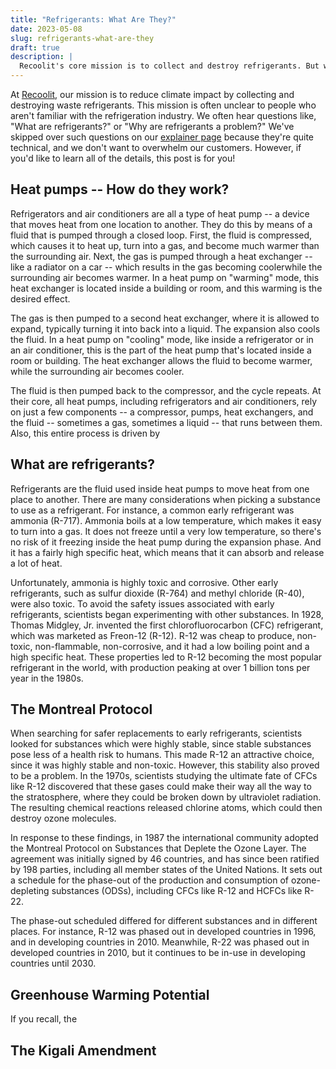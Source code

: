 ```yaml
---
title: "Refrigerants: What Are They?"
date: 2023-05-08
slug: refrigerants-what-are-they
draft: true
description: |
  Recoolit's core mission is to collect and destroy refrigerants. But when even are these gases? Read to find out what refrigerants do, the different kinds that exist, why they can be so concerning, and how the world has managed the risk.
---
```


At [Recoolit](https://www.recoolit.com), our mission is to reduce climate impact by collecting and destroying waste refrigerants.
This mission is often unclear to people who aren't familiar with the refrigeration industry.
We often hear questions like, "What are refrigerants?" or "Why are refrigerants a problem?"
We've skipped over such questions on our [explainer page](https://www.recoolit.com/our-work) because they're quite technical, and we don't want to overwhelm our customers.
However, if you'd like to learn all of the details, this post is for you!

## Heat pumps -- How do they work?

Refrigerators and air conditioners are all a type of heat pump -- a device that moves heat from one location to another.
They do this by means of a fluid that is pumped through a closed loop.
First, the fluid is compressed, which causes it to heat up, turn into a gas, and become much warmer than the surrounding air.
Next, the gas is pumped through a heat exchanger -- like a radiator on a car -- which results in the gas becoming coolerwhile the surrounding air becomes warmer.
In a heat pump on "warming" mode, this heat exchanger is located inside a building or room, and this warming is the desired effect.

The gas is then pumped to a second heat exchanger, where it is allowed to expand, typically turning it into back into a liquid.
The expansion also cools the fluid.
In a heat pump on "cooling" mode, like inside a refrigerator or in an air conditioner, this is the part of the heat pump that's located inside a room or building.
The heat exchanger allows the fluid to become warmer, while the surrounding air becomes cooler.

The fluid is then pumped back to the compressor, and the cycle repeats.
At their core, all heat pumps, including refrigerators and air conditioners, rely on just a few components -- a compressor, pumps, heat exchangers, and the fluid -- sometimes a gas, sometimes a liquid -- that runs between them.
Also, this entire process is driven by 

## What are refrigerants?

Refrigerants are the fluid used inside heat pumps to move heat from one place to another.
There are many considerations when picking a substance to use as a refrigerant.
For instance, a common early refrigerant was ammonia (R-717).
Ammonia boils at a low temperature, which makes it easy to turn into a gas.
It does not freeze until a very low temperature, so there's no risk of it freezing inside the heat pump during the expansion phase.
And it has a fairly high specific heat, which means that it can absorb and release a lot of heat.

Unfortunately, ammonia is highly toxic and corrosive.
Other early refrigerants, such as sulfur dioxide (R-764) and methyl chloride (R-40), were also toxic.
To avoid the safety issues associated with early refrigerants, scientists began experimenting with other substances.
In 1928, Thomas Midgley, Jr. invented the first chlorofluorocarbon (CFC) refrigerant, which was marketed as Freon-12 (R-12).
R-12 was cheap to produce, non-toxic, non-flammable, non-corrosive, and it had a low boiling point and a high specific heat.
These properties led to R-12 becoming the most popular refrigerant in the world, with production peaking at over 1 billion tons per year in the 1980s.

## The Montreal Protocol

When searching for safer replacements to early refrigerants, scientists looked for substances which were highly stable, since stable substances pose less of a health risk to humans.
This made R-12 an attractive choice, since it was highly stable and non-toxic.
However, this stability also proved to be a problem.
In the 1970s, scientists studying the ultimate fate of CFCs like R-12 discovered that these gases could make their way all the way to the stratosphere, where they could be broken down by ultraviolet radiation.
The resulting chemical reactions released chlorine atoms, which could then destroy ozone molecules.

In response to these findings, in 1987 the international community adopted the Montreal Protocol on Substances that Deplete the Ozone Layer.
The agreement was initially signed by 46 countries, and has since been ratified by 198 parties, including all member states of the United Nations.
It sets out a schedule for the phase-out of the production and consumption of ozone-depleting substances (ODSs), including CFCs like R-12 and HCFCs like R-22.

The phase-out scheduled differed for different substances and in different places.
For instance, R-12 was phased out in developed countries in 1996, and in developing countries in 2010.
Meanwhile, R-22 was phased out in developed countries in 2010, but it continues to be in-use in developing countries until 2030.

## Greenhouse Warming Potential

If you recall, the 

## The Kigali Amendment


